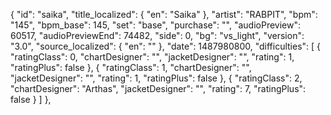 {
      "id": "saika",
      "title_localized": {
        "en": "Saika"
      },
      "artist": "RABPIT",
      "bpm": "145",
      "bpm_base": 145,
      "set": "base",
      "purchase": "",
      "audioPreview": 60517,
      "audioPreviewEnd": 74482,
      "side": 0,
      "bg": "vs_light",
      "version": "3.0",
      "source_localized": {
        "en": ""
      },
      "date": 1487980800,
      "difficulties": [
        {
          "ratingClass": 0,
          "chartDesigner": "",
          "jacketDesigner": "",
          "rating": 1,
          "ratingPlus": false
        },
        {
          "ratingClass": 1,
          "chartDesigner": "",
          "jacketDesigner": "",
          "rating": 1,
          "ratingPlus": false
        },
        {
          "ratingClass": 2,
          "chartDesigner": "Arthas",
          "jacketDesigner": "",
          "rating": 7,
          "ratingPlus": false
        }
      ]
    },